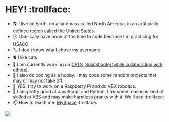 # HEY! :trollface:
<!-- 
**What-ever-this-is/what-ever-this-is** is a ✨ _special_ ✨ repository because its `README.md` (this file) appears on your GitHub profile.

Here are some ideas to get you started:

- 🔭 I’m currently working on ...
- 🌱 I’m currently learning ...
- 👯 I’m looking to collaborate on ...
- 🤔 I’m looking for help with ...
- 💬 Ask me about ...
- 📫 How to reach me: ...
- 😄 Pronouns: ...
- ⚡ Fun fact: ...
-->
- 🌎 I live on Earth, on a landmass called North America, in an artificially defined region called the United States.
- 🕑 I basically have none of the time to code because I'm practicing for USACO
- 🏷️ I don't know why I chose my username
- 🐈 I like cats
- 🔭 I am currently working on [CATS](https://github.com/What-ever-this-is/CATS), [Splatshooter(while collaborating with others)](https://github.com/What-ever-this-is/Splatshooter).
- 🎈 I also do coding as a hobby. I may code some random projects that may or may not take off.
- 🤖 YES! I try to work on a Raspberry Pi and do VEX robotics.
- 🌱 I am pretty good at JavaScript and Python. I for some reason is kind of skilled at VBS and may make harmless pranks with it. We'll see :trollface:
- 📫 How to reach me: [MySpace](https://yuchestart.github.io/Contact-Me/) :trollface:
<img src="./rickrolll.gif">
